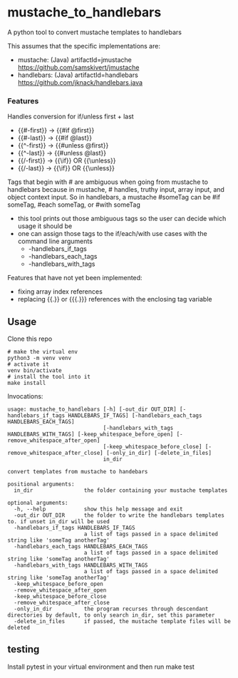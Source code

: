 # mustache_to_handlebars
A python tool to convert mustache templates to handlebars

This assumes that the specific implementations are:
- mustache: (Java) artifactId=jmustache https://github.com/samskivert/jmustache
- handlebars: (Java) artifactId=handlebars https://github.com/jknack/handlebars.java

### Features
Handles conversion for if/unless first + last
- {{#-first}} -> {{#if @first}}
- {{#-last}} -> {{#if @last}}
- {{^-first}} -> {{#unless @first}}
- {{^-last}} -> {{#unless @last}}
- {{/-first}} -> {{\if}} OR {{\unless}}
- {{/-last}} -> {{\if}} OR {{\unless}}

Tags that begin with # are ambiguous when going from mustache to handlebars because
in mustache, # handles, truthy input, array input, and object context input.
So in handlebars, a mustache #someTag can be #if someTag, #each someTag, or #with someTag
- this tool prints out those ambiguous tags so the user can decide which usage it should be
- one can assign those tags to the if/each/with use cases with the command line arguments
  - -handlebars_if_tags
  - -handlebars_each_tags
  - -handlebars_with_tags

Features that have not yet been implemented:
- fixing array index references
- replacing {{.}} or {{{.}}} references with the enclosing tag variable

## Usage
Clone this repo
```
# make the virtual env
python3 -m venv venv
# activate it
venv bin/activate
# install the tool into it
make install
```
Invocations:
```
usage: mustache_to_handlebars [-h] [-out_dir OUT_DIR] [-handlebars_if_tags HANDLEBARS_IF_TAGS] [-handlebars_each_tags HANDLEBARS_EACH_TAGS]
                              [-handlebars_with_tags HANDLEBARS_WITH_TAGS] [-keep_whitespace_before_open] [-remove_whitespace_after_open]
                              [-keep_whitespace_before_close] [-remove_whitespace_after_close] [-only_in_dir] [-delete_in_files]
                              in_dir

convert templates from mustache to handebars

positional arguments:
  in_dir                the folder containing your mustache templates

optional arguments:
  -h, --help            show this help message and exit
  -out_dir OUT_DIR      the folder to write the handlebars templates to. if unset in_dir will be used
  -handlebars_if_tags HANDLEBARS_IF_TAGS
                        a list of tags passed in a space delimited string like 'someTag anotherTag'
  -handlebars_each_tags HANDLEBARS_EACH_TAGS
                        a list of tags passed in a space delimited string like 'someTag anotherTag'
  -handlebars_with_tags HANDLEBARS_WITH_TAGS
                        a list of tags passed in a space delimited string like 'someTag anotherTag'
  -keep_whitespace_before_open
  -remove_whitespace_after_open
  -keep_whitespace_before_close
  -remove_whitespace_after_close
  -only_in_dir          the program recurses through descendant directories by default, to only search in_dir, set this parameter
  -delete_in_files      if passed, the mustache template files will be deleted
```

## testing
Install pytest in your virtual environment and then run make test